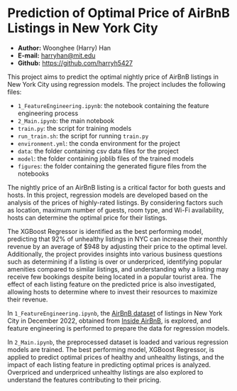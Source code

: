 # Prediction of Optimal Price of AirBnB Listings in New York City
- **Author:** Woonghee (Harry) Han
- **E-mail:** harryhan@mit.edu
- **Github:** https://github.com/harryh5427

This project aims to predict the optimal nightly price of AirBnB listings in New York City using regression models. The project includes the following files:

- `1_FeatureEngineering.ipynb`: the notebook containing the feature engineering process
- `2_Main.ipynb`: the main notebook
- `train.py`: the script for training models
- `run_train.sh`: the script for running `train.py`
- `environment.yml`: the conda environment for the project
- `data`: the folder containing csv data files for the project
- `model`: the folder containing joblib files of the trained models
- `figures`: the folder containing the generated figure files from the notebooks

The nightly price of an AirBnB listing is a critical factor for both guests and hosts. In this project, regression models are developed based on the analysis of the prices of highly-rated listings. By considering factors such as location, maximum number of guests, room type, and Wi-Fi availability, hosts can determine the optimal price for their listings.

The XGBoost Regressor is identified as the best performing model, predicting that 92% of unhealthy listings in NYC can increase their monthly revenue by an average of $948 by adjusting their price to the optimal level. Additionally, the project provides insights into various business questions such as determining if a listing is over or underpriced, identifying popular amenities compared to similar listings, and understanding why a listing may receive few bookings despite being located in a popular tourist area. The effect of each listing feature on the predicted price is also investigated, allowing hosts to determine where to invest their resources to maximize their revenue.

In `1_FeatureEngineering.ipynb`, the [AirBnB dataset](http://data.insideairbnb.com/united-states/ny/new-york-city/2022-12-04/data/listings.csv.gz) of listings in New York City in December 2022, obtained from [Inside AirBnB](http://insideairbnb.com/get-the-data/), is explored, and feature engineering is performed to prepare the data for regression models.

In `2_Main.ipynb`, the preprocessed dataset is loaded and various regression models are trained. The best performing model, XGBoost Regressor, is applied to predict optimal prices of healthy and unhealthy listings, and the impact of each listing feature in predicting optimal prices is analyzed. Overpriced and underpriced unhealthy listings are also explored to understand the features contributing to their pricing.

